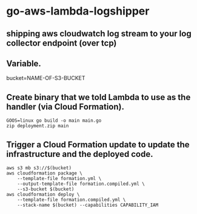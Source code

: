 # go-aws-lambda-logshipper
## shipping aws cloudwatch log stream to your log collector endpoint (over tcp)

## Variable.
bucket=NAME-OF-S3-BUCKET

## Create binary that we told Lambda to use as the handler (via Cloud Formation).
```
GOOS=linux go build -o main main.go
zip deployment.zip main
```

## Trigger a Cloud Formation update to update the infrastructure and the deployed code.
```
aws s3 mb s3://$(bucket)
aws cloudformation package \
    --template-file formation.yml \
    --output-template-file formation.compiled.yml \
    --s3-bucket $(bucket)
aws cloudformation deploy \
    --template-file formation.compiled.yml \
    --stack-name $(bucket) --capabilities CAPABILITY_IAM
```